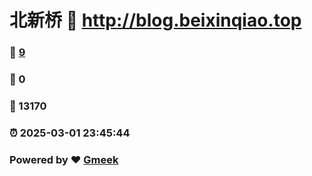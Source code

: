 # 北新桥 :link: http://blog.beixinqiao.top 
### :page_facing_up: [9](http://blog.beixinqiao.top/tag.html) 
### :speech_balloon: 0 
### :hibiscus: 13170 
### :alarm_clock: 2025-03-01 23:45:44 
### Powered by :heart: [Gmeek](https://github.com/Meekdai/Gmeek)
